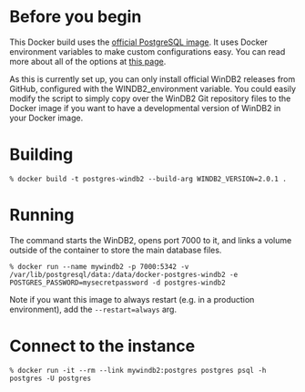 Before you begin
================
This Docker build uses the [official PostgreSQL image](https://hub.docker.com/_/postgres/). It uses Docker environment variables to make custom configurations easy. You can read more about all of the options at [this page](https://hub.docker.com/_/postgres/).

As this is currently set up, you can only install official WinDB2 releases from GitHub, configured with the WINDB2_environment variable. You could easily modify the script to simply copy over the WinDB2 Git repository files to the Docker image if you want to have a developmental version of WinDB2 in your Docker image.

Building
========

```shell
% docker build -t postgres-windb2 --build-arg WINDB2_VERSION=2.0.1 .
```

Running
=======

The command starts the WinDB2, opens port 7000 to it, and links a volume outside of the container to store the main database files.

```shell
% docker run --name mywindb2 -p 7000:5342 -v /var/lib/postgresql/data:/data/docker-postgres-windb2 -e  POSTGRES_PASSWORD=mysecretpassword -d postgres-windb2
```
Note if you want this image to always restart (e.g. in a production environment), add the `--restart=always` arg.

Connect to the instance
=======================

```shell
% docker run -it --rm --link mywindb2:postgres postgres psql -h postgres -U postgres
```
